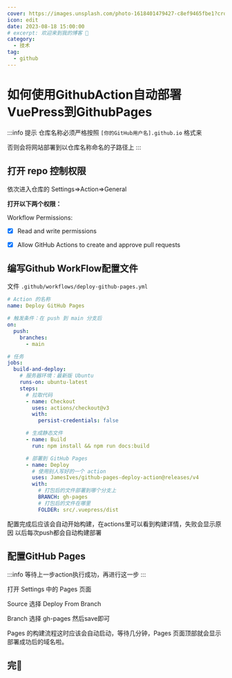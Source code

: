 ```yaml
---
cover: https://images.unsplash.com/photo-1618401479427-c8ef9465fbe1?crop=entropy&cs=tinysrgb&fit=crop&fm=jpg&h=300&ixid=MnwxfDB8MXxyYW5kb218MHx8Z2l0aHVifHx8fHx8MTY5MjM0OTIxMA&ixlib=rb-4.0.3&q=80&utm_campaign=api-credit&utm_medium=referral&utm_source=unsplash_source&w=800
icon: edit
date: 2023-08-18 15:00:00
# excerpt: 欢迎来到我的博客 🎉
category:
  - 技术
tag:
  - github
---
```


# 如何使用GithubAction自动部署VuePress到GithubPages

:::info 提示
仓库名称必须严格按照 `[你的GitHub用户名].github.io` 格式来

否则会将网站部署到以仓库名称命名的子路径上
:::

## 打开 repo 控制权限

依次进入仓库的 Settings=>Action=>General

**打开以下两个权限：**

Workflow Permissions:

- [x] Read and write permissions

- [x] Allow GitHub Actions to create and approve pull requests

## 编写Github WorkFlow配置文件

文件 `.github/workflows/deploy-github-pages.yml`

```yml
# Action 的名称
name: Deploy GitHub Pages

# 触发条件：在 push 到 main 分支后
on:
  push:
    branches:
      - main

# 任务
jobs:
  build-and-deploy:
    # 服务器环境：最新版 Ubuntu
    runs-on: ubuntu-latest
    steps:
      # 拉取代码
      - name: Checkout
        uses: actions/checkout@v3
        with:
          persist-credentials: false

      # 生成静态文件
      - name: Build
        run: npm install && npm run docs:build

      # 部署到 GitHub Pages
      - name: Deploy
        # 使用别人写好的一个 action
        uses: JamesIves/github-pages-deploy-action@releases/v4
        with:
          # 打包后的文件部署到哪个分支上
          BRANCH: gh-pages
          # 打包后的文件在哪里
          FOLDER: src/.vuepress/dist
```

配置完成后应该会自动开始构建，在actions里可以看到构建详情，失败会显示原因
以后每次push都会自动构建部署

## 配置GitHub Pages

:::info
等待上一步action执行成功，再进行这一步
:::

打开 Settings 中的 Pages 页面

Source 选择 Deploy From Branch

Branch 选择 gh-pages 然后save即可

Pages 的构建流程这时应该会自动启动，等待几分钟，Pages 页面顶部就会显示部署成功后的域名啦。

## **完🎉**

